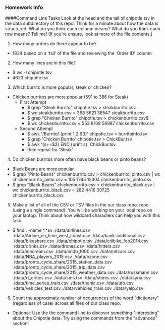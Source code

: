 ### Homework Info

####Command Line Tasks
Look at the head and the tail of chipotle.tsv in the data subdirectory of this repo. Think for a minute about how the data is structured. What do you think each column means? What do you think each row means? Tell me! (If you're unsure, look at more of the file contents.)

1. How many orders do there appear to be? 
  * 1834 based on a 'tail' of the file and reviewing the 'Order ID' column 
2. How many lines are in this file?
  * $ wc -l chipotle.tsv
  * 4623 chipotle.tsv
3. Which burrito is more popular, steak or chicken?
  * Chicken burritos are more popular (591 to 386 for Steak)
    * First Attempt
      * $ grep "Steak Burrito" chipotle.tsv > steakburrito.csv
      * $ wc steakburrito.csv = 368  5621 38547 steakburrito.csv
      * $ grep "Chicken Burrito" chipotle.tsv > chickenburrito.csv$ 
      * $ wc chickenburrito.csv = 553  8168 56987 chickenburrito.csv
    * Second Attempt
      * $ awk '/Burrito/ {print $1,$2,$3}' chipotle.tsv > burritoinfo.tsv
      * $ grep 'Chicken Burrito' chipotle.tsv > ChickBur.tsv
      * $ awk '{s+=$2} END {print s}' ChickBur.tsv
      * then repeat for 'Steak'

4. Do chicken burritos more often have black beans or pinto beans?
  * Black Beans are more popular
  * $ grep "Pinto Beans" chickenburrito.csv > chickenburrito_pinto.csv | wc chickenburrito_pinto.csv = 105  1745 12304 chickenburrito_pinto.csv
  * $ grep "Black Beans" chickenburrito.csv > chickenburrito_black.csv | wc chickenburrito_black.csv = 282  4416 30725 chickenburrito_black.csv

5. Make a list of all of the CSV or TSV files in the our class repo. repo (using a single command). You will be working on your local repo on your laptop. Think about how wildcard characters can help you with this task.
  * $ find . -name *.*sv
./data/airlines.csv
./data/Airline_on_time_west_coast.csv
./data/bank-additional.csv
./data/bikeshare.csv
./data/chipotle.tsv
./data/citibike_feb2014.csv
./data/drinks.csv
./data/drones.csv
./data/hitters.csv
./data/icecream.csv
./data/imdb_1000.csv
./data/mtcars.csv
./data/NBA_players_2015.csv
./data/ozone.csv
./data/pronto_cycle_share/2015_station_data.csv
./data/pronto_cycle_share/2015_trip_data.csv
./data/pronto_cycle_share/2015_weather_data.csv
./data/rossmann.csv
./data/rt_critics.csv
./data/sms.tsv
./data/stores.csv
./data/syria.csv
./data/time_series_train.csv
./data/titanic.csv
./data/ufo.csv
./data/vehicles_test.csv
./data/vehicles_train.csv
./data/yelp.csv

6. Count the approximate number of occurrences of the word "dictionary" (regardless of case) across all files of our class repo.

* Optional: Use the the command line to discover something "interesting" about the Chipotle data. Try using the commands from the "advanced" section!
